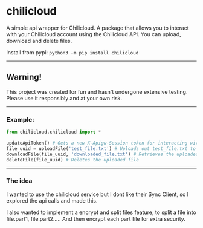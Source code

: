 # chilicloud

A simple api wrapper for Chilicloud. A package that allows you to interact with your Chilicloud account using the Chilicloud API. You can upload, download and delete files.

Install from pypi: `python3 -m pip install chilicloud`

---

## Warning!

This project was created for fun and hasn't undergone extensive testing. Please use it responsibly and at your own risk.

---

### Example:

```python
from chilicloud.chilicloud import *

updateApiToken() # Gets a new X-Apigw-Session token for interacting with the API
file_uuid = uploadFile('test_file.txt') # Uploads out test_file.txt to the server
downloadFile(file_uuid, 'downloaded_file.txt') # Retrieves the uploaded file
deleteFile(file_uuid) # Deletes the uploaded file
```

---

### The idea

I wanted to use the chilicloud service but I dont like their Sync Client, so I explored the api calls and made this.

I also wanted to implement a encrypt and split files feature, to split a file into file.part1, file.part2..... And then encrypt each part file for extra security.